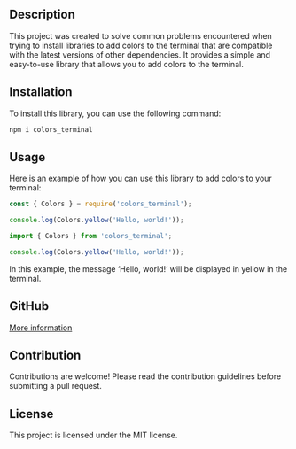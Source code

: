 ## Description

This project was created to solve common problems encountered when trying to install libraries to add colors to the terminal that are compatible with the latest versions of other dependencies. It provides a simple and easy-to-use library that allows you to add colors to the terminal.

## Installation

To install this library, you can use the following command:

```bash
npm i colors_terminal
```

## Usage

Here is an example of how you can use this library to add colors to your terminal:

```js
const { Colors } = require('colors_terminal');

console.log(Colors.yellow('Hello, world!'));
```

```ts
import { Colors } from 'colors_terminal';

console.log(Colors.yellow('Hello, world!'));
```

In this example, the message ‘Hello, world!’ will be displayed in yellow in the terminal.

## GitHub

[More information](https://github.com/Daniel-Roch/npm-cores)

## Contribution

Contributions are welcome! Please read the contribution guidelines before submitting a pull request.

## License

This project is licensed under the MIT license.
